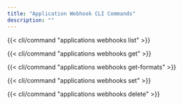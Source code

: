 ```yaml
---
title: "Application Webhook CLI Commands"
description: ""
---
```


{{< cli/command "applications webhooks list" >}}

{{< cli/command "applications webhooks get" >}}

{{< cli/command "applications webhooks get-formats" >}}

{{< cli/command "applications webhooks set" >}}

{{< cli/command "applications webhooks delete" >}}
